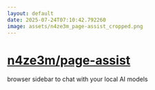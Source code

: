 ```yaml
---
layout: default
date: 2025-07-24T07:10:42.792260
image: assets/n4ze3m_page-assist_cropped.png
---
```


# [n4ze3m/page-assist](https://github.com/n4ze3m/page-assist)

browser sidebar to chat with your local AI models
